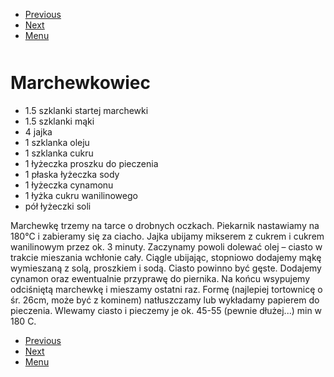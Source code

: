 <!-- Navigation Menu Start -->

- [Previous](<Makowiec.md>)
- [Next](<Masa budyniowa.md>)
- [Menu](<README.md>)

<div style="margin-bottom: 50px"></div>

<!-- /Navigation Menu Start -->


# Marchewkowiec

- 1.5 szklanki startej marchewki 
- 1.5 szklanki mąki 
- 4 jajka 
- 1 szklanka oleju 
- 1 szklanka cukru 
- 1 łyżeczka proszku do pieczenia 
- 1 płaska łyżeczka sody
- 1 łyżeczka cynamonu
- 1 łyżka cukru wanilinowego 
- pół łyżeczki soli 
 
Marchewkę trzemy na tarce o drobnych oczkach. Piekarnik nastawiamy na 180°C i zabieramy się za ciacho. Jajka ubijamy mikserem z cukrem i cukrem wanilinowym przez ok. 3 minuty. Zaczynamy powoli dolewać olej – ciasto w trakcie mieszania wchłonie cały. Ciągle ubijając, stopniowo dodajemy mąkę wymieszaną z solą, proszkiem i sodą. Ciasto powinno być gęste. Dodajemy cynamon oraz ewentualnie przyprawę do piernika. Na końcu wsypujemy odciśniętą marchewkę i mieszamy ostatni raz. Formę (najlepiej tortownicę o śr. 26cm, może być z kominem) natłuszczamy lub wykładamy papierem do pieczenia. Wlewamy ciasto i pieczemy je ok. 45-55 (pewnie dłużej...) min w 180 C. 


<!-- Navigation Menu End -->

- [Previous](<Makowiec.md>)
- [Next](<Masa budyniowa.md>)
- [Menu](<README.md>)

<div style="margin-bottom: 50px"></div>

<!-- /Navigation Menu End -->